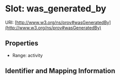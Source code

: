 # Slot: was_generated_by

URI: [http://www.w3.org/ns/prov#wasGeneratedBy](http://www.w3.org/ns/prov#wasGeneratedBy)



<!-- no inheritance hierarchy -->


## Properties

 * Range: activity



## Identifier and Mapping Information





